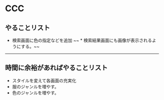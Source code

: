 # CCC

## やることリスト
* 検索画面に色の指定などを追加
~~ * 検索結果画面にも画像が表示されるようにする。~~

---

## 時間に余裕があればやることリスト
* スタイルを変えて各画面の充実化
* 服のジャンルを増やす。
* 色のジャンルを増やす。

